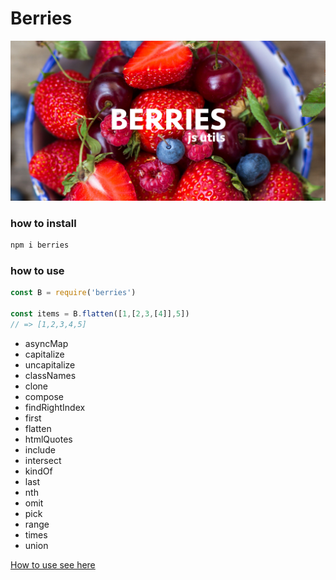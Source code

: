# Berries

![alt tag](https://raw.githubusercontent.com/sterjakovigor/berries/master/logo.jpg)

### how to install

```bash
npm i berries
```

### how to use

```javascript
const B = require('berries')

const items = B.flatten([1,[2,3,[4]],5]) 
// => [1,2,3,4,5]
```

- asyncMap
- capitalize
- uncapitalize
- classNames
- clone
- compose
- findRightIndex
- first
- flatten
- htmlQuotes
- include
- intersect
- kindOf
- last
- nth
- omit
- pick
- range
- times
- union

[How to use see here](https://github.com/sterjakovigor/berries/tree/master/lib/__tests)
